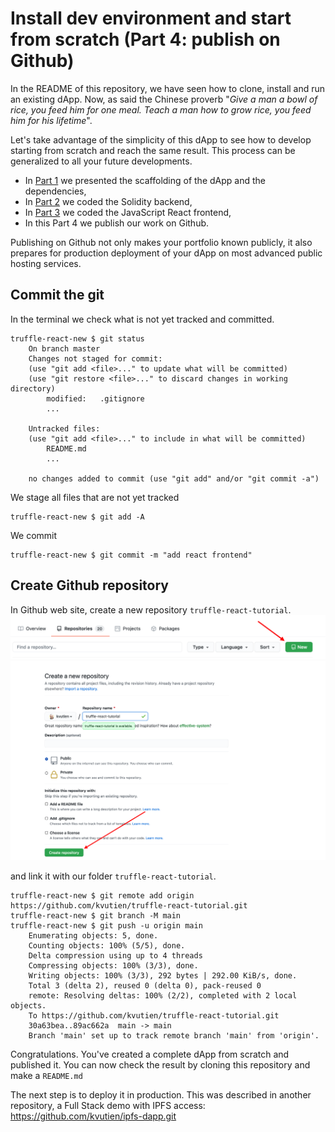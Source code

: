 # Install dev environment and start from scratch (Part 4: publish on Github)
In the README of this repository, we have seen how to clone, install and run an existing dApp. Now, as said the Chinese proverb "_Give a man a bowl of rice, you feed him for one meal. Teach a man how to grow rice, you feed him for his lifetime_".

Let's take advantage of the simplicity of this dApp to see how to develop starting from scratch and reach the same result. This process can be generalized to all your future developments.

* In [Part 1](./devTuto-1.md) we presented the scaffolding of the dApp and the dependencies,
* In [Part 2](./devTuto-2.md) we coded the Solidity backend,
* In [Part 3](./devTuto-3.md) we coded the JavaScript React frontend,
* In this Part 4 we publish our work on Github.

Publishing on Github not only makes your portfolio known publicly, it also prepares for production deployment of your dApp on most advanced public hosting services.

## Commit the git
In the terminal we check what is not yet tracked and committed.
```shell
truffle-react-new $ git status
    On branch master
    Changes not staged for commit:
    (use "git add <file>..." to update what will be committed)
    (use "git restore <file>..." to discard changes in working directory)
        modified:   .gitignore
        ...

    Untracked files:
    (use "git add <file>..." to include in what will be committed)
        README.md
        ...

    no changes added to commit (use "git add" and/or "git commit -a")
```
We stage all files that are not yet tracked
```shell
truffle-react-new $ git add -A
```
We commit
```shell
truffle-react-new $ git commit -m "add react frontend"
```

## Create Github repository
In Github web site, create a new repository `truffle-react-tutorial`.
![New repository](./2-newGithubRepo.png)
![New repository](./3-newGithubRepo.png)


and link it with our folder `truffle-react-tutorial`.
```shell
truffle-react-new $ git remote add origin https://github.com/kvutien/truffle-react-tutorial.git
truffle-react-new $ git branch -M main 
truffle-react-new $ git push -u origin main
    Enumerating objects: 5, done.
    Counting objects: 100% (5/5), done.
    Delta compression using up to 4 threads
    Compressing objects: 100% (3/3), done.
    Writing objects: 100% (3/3), 292 bytes | 292.00 KiB/s, done.
    Total 3 (delta 2), reused 0 (delta 0), pack-reused 0
    remote: Resolving deltas: 100% (2/2), completed with 2 local objects.
    To https://github.com/kvutien/truffle-react-tutorial.git
    30a63bea..89ac662a  main -> main
    Branch 'main' set up to track remote branch 'main' from 'origin'.
```

Congratulations. You've created a complete dApp from scratch and published it. You can now check the result by cloning this repository and make a `README.md`

The next step is to deploy it in production. This was described in another repository, a Full Stack demo with IPFS access: https://github.com/kvutien/ipfs-dapp.git
